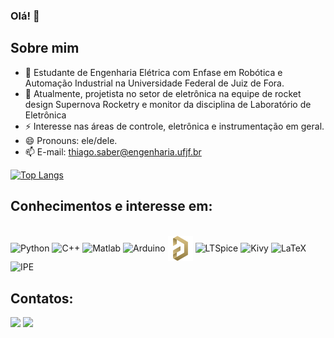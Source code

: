 ### Olá! 👋


## Sobre mim
- 🌱 Estudante de Engenharia Elétrica com Enfase em Robótica e Automação Industrial na Universidade Federal de Juiz de Fora.
- 🔭 Atualmente, projetista no setor de eletrônica na equipe de rocket design Supernova Rocketry e monitor da disciplina de Laboratório de Eletrônica <membro do grupo de pesquisa em manufatura aditiva.>
- ⚡ Interesse nas áreas de controle, eletrônica e instrumentação em geral.
- 😄 Pronouns: ele/dele.
- 📫 E-mail: thiago.saber@engenharia.ufjf.br



<!--
**ThiiD/ThiiD** is a ✨ _special_ ✨ repository because its `README.md` (this file) appears on your GitHub profile.

Here are some ideas to get you started:

- 🔭 I’m currently working on ...
- 🌱 I’m currently learning ...
- 👯 I’m looking to collaborate on ...
- 🤔 I’m looking for help with ...
- 💬 Ask me about ...
- 📫 How to reach me: ...
- 😄 Pronouns: ...
- ⚡ Fun fact: ...
-->
[![Top Langs](https://github-readme-stats.vercel.app/api/top-langs/?username=ThiiD&layout=compact&theme=synthwave&border_color=7D0101)](https://github.com/ThiiD/github-readme-stats)

## Conhecimentos e interesse em:

<div style="display inline_block"><br>
    <img align="center" alt="Python" height = "40" width = "40" src="https://cdn.jsdelivr.net/gh/devicons/devicon/icons/python/python-original.svg">
    <img align="center" alt="C++" height = "40" width = "40" src="https://cdn.jsdelivr.net/gh/devicons/devicon/icons/cplusplus/cplusplus-original.svg">
    <img align="center" alt="Matlab" height = "40" width = "40" src="https://cdn.jsdelivr.net/gh/devicons/devicon/icons/matlab/matlab-original.svg">
    <img align="center" alt="Arduino" height = "40" width = "40" src="https://cdn.jsdelivr.net/gh/devicons/devicon/icons/arduino/arduino-original.svg">
    <img align="center" alt="Altium Designer" height = "40" width = "40" src="https://raw.githubusercontent.com/github/explore/7af95003139e68a3a54e382bb4f23a72836ef348/topics/altium-designer/altium-designer.png">
    <img align="center" alt="LTSpice" height = "40" width = "40" src="https://softmany.com/wp-content/uploads/2020/04/ltspice-1200x1200.png">
    <img align="center" alt="Kivy" height = "40" width = "40" src="https://upload.wikimedia.org/wikipedia/commons/5/58/Kivy_logo.png">
    <img align="center" alt="LaTeX" height = "40" width = "80" src="https://upload.wikimedia.org/wikipedia/commons/thumb/9/92/LaTeX_logo.svg/800px-LaTeX_logo.svg.png">
    <img align="center" alt="IPE" height = "40" width = "40" src="https://encrypted-tbn0.gstatic.com/images?q=tbn:ANd9GcR9ZsRpOH_iyz3xS_-81lrX1gfulRvgnxS1YQ&usqp=CAU">
</div>

## Contatos:

<div>
  <a href="mailto:thiago.saber@engenharia.ufjf.br" target="_blank"><img src="https://img.shields.io/badge/Gmail-D14836?style=for-the-badge&logo=gmail&logoColor=white" target="_blank"></a>  
  <a href="https://t.me/Thiago_Saber" target="_blank"><img src="https://img.shields.io/badge/Telegram-2CA5E0?style=for-the-badge&logo=telegram&logoColor=white" target="_blank"></a>  
</div>
